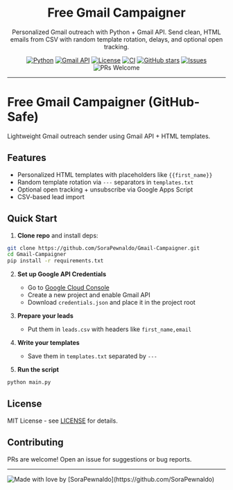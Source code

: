 <!-- Project header -->
<h1 align="center">Free Gmail Campaigner</h1>
<p align="center">
  Personalized Gmail outreach with Python + Gmail API. Send clean, HTML emails from CSV with random template rotation, delays, and optional open tracking.
</p>

<p align="center">
  <a href="https://www.python.org/"><img alt="Python" src="https://img.shields.io/badge/Python-3.9%2B-blue.svg"></a>
  <a href="https://developers.google.com/gmail/api"><img alt="Gmail API" src="https://img.shields.io/badge/Google-Gmail%20API-red.svg"></a>
  <a href="LICENSE"><img alt="License" src="https://img.shields.io/badge/License-MIT-green.svg"></a>
  <a href="https://github.com/SoraPewnaldo/Gmail-Campaigner/actions"><img alt="CI" src="https://img.shields.io/badge/CI-none-lightgrey.svg"></a>
  <a href="https://github.com/SoraPewnaldo/Gmail-Campaigner/stargazers"><img alt="GitHub stars" src="https://img.shields.io/github/stars/SoraPewnaldo/Gmail-Campaigner?style=social"></a>
  <a href="https://github.com/SoraPewnaldo/Gmail-Campaigner/issues"><img alt="Issues" src="https://img.shields.io/github/issues/SoraPewnaldo/Gmail-Campaigner"></a>
  <img alt="PRs Welcome" src="https://img.shields.io/badge/PRs-welcome-brightgreen.svg">
  
</p>

---

# Free Gmail Campaigner (GitHub-Safe)

Lightweight Gmail outreach sender using Gmail API + HTML templates.

## Features
- Personalized HTML templates with placeholders like `{{first_name}}`
- Random template rotation via `---` separators in `templates.txt`
- Optional open tracking + unsubscribe via Google Apps Script
- CSV-based lead import

## Quick Start
1. **Clone repo** and install deps:
```bash
git clone https://github.com/SoraPewnaldo/Gmail-Campaigner.git
cd Gmail-Campaigner
pip install -r requirements.txt
```

2. **Set up Google API Credentials**  
   - Go to [Google Cloud Console](https://console.cloud.google.com/)  
   - Create a new project and enable Gmail API  
   - Download `credentials.json` and place it in the project root  

3. **Prepare your leads**  
   - Put them in `leads.csv` with headers like `first_name,email`  

4. **Write your templates**  
   - Save them in `templates.txt` separated by `---`  

5. **Run the script**  
```bash
python main.py
```

## License
MIT License - see [LICENSE](LICENSE) for details.

## Contributing
PRs are welcome! Open an issue for suggestions or bug reports.

---
<img alt="Made with love" src="https://img.shields.io/badge/made%20with-%E2%9D%A4%EF%B8%8F-ff69b4.svg">
 by [SoraPewnaldo](https://github.com/SoraPewnaldo)
